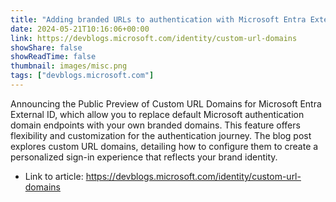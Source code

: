 ```yaml
---
title: "Adding branded URLs to authentication with Microsoft Entra External ID Custom URL Domains"
date: 2024-05-21T10:16:06+00:00
link: https://devblogs.microsoft.com/identity/custom-url-domains
showShare: false
showReadTime: false
thumbnail: images/misc.png
tags: ["devblogs.microsoft.com"]
---
```

Announcing the Public Preview of Custom URL Domains for Microsoft Entra External ID, which allow you to replace default Microsoft authentication domain endpoints with your own branded domains. This feature offers flexibility and customization for the authentication journey. The blog post explores custom URL domains, detailing how to configure them to create a personalized sign-in experience that reflects your brand identity.

- Link to article: https://devblogs.microsoft.com/identity/custom-url-domains